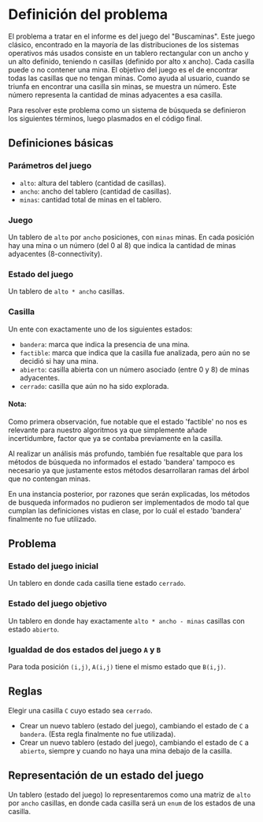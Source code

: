 # Definición del problema #

El problema a tratar en el informe es del juego del "Buscaminas". Este juego clásico, encontrado en la 
mayoría de las distribuciones de los sistemas operativos más usados consiste en un tablero rectangular 
con un ancho y un alto definido, teniendo n casillas (definido por alto x ancho). Cada casilla puede o no 
contener una mina. El objetivo del juego es el de encontrar todas las casillas que no tengan minas. Como ayuda 
al usuario, cuando se triunfa en encontrar una casilla sin minas, se muestra un número. Este número representa 
la cantidad de minas adyacentes a esa casilla.

Para resolver este problema como un sistema de búsqueda se definieron los siguientes términos, luego plasmados 
en el código final.

## Definiciones básicas ##

### Parámetros del juego ###

* `alto`: altura del tablero (cantidad de casillas).
* `ancho`: ancho del tablero (cantidad de casillas).
* `minas`: cantidad total de minas en el tablero.

### Juego ###

Un tablero de `alto` por `ancho` posiciones, con `minas` minas. En cada posición
hay una mina o un número (del 0 al 8) que indica la cantidad de minas
adyacentes (8-connectivity).

### Estado del juego ###

Un tablero de `alto * ancho` casillas.

### Casilla ###

Un ente con exactamente uno de los siguientes estados:

* `bandera`: marca que indica la presencia de una mina.
* `factible`: marca que indica que la casilla fue analizada, pero aún no se decidió si hay una mina.
* `abierto`: casilla abierta con un número asociado (entre 0 y 8) de minas adyacentes.
* `cerrado`: casilla que aún no ha sido explorada.

#### Nota:

Como primera observación, fue notable que el estado 'factible' no nos es relevante para nuestro algoritmos 
ya que simplemente añade incertidumbre, factor que ya se contaba previamente en la casilla.

Al realizar un análisis más profundo, también fue resaltable que para los métodos de búsqueda no informados el 
estado 'bandera' tampoco es necesario ya que justamente estos métodos desarrollaran ramas del árbol que no 
contengan minas.

En una instancia posterior, por razones que serán explicadas, los métodos de busqueda informados no pudieron ser 
implementados de modo tal que cumplan las definiciones vistas en clase, por lo cuál el estado 'bandera' finalmente 
no fue utilizado.

## Problema ##

### Estado del juego inicial ###

Un tablero en donde cada casilla tiene estado `cerrado`.

### Estado del juego objetivo ###

Un tablero en donde hay exactamente `alto * ancho - minas` casillas con estado `abierto`.

### Igualdad de dos estados del juego `A` y `B` ###

Para toda posición `(i,j)`, `A(i,j)` tiene el mismo estado que `B(i,j)`.

## Reglas ##

Elegir una casilla `C` cuyo estado sea `cerrado`.

* Crear un nuevo tablero (estado del juego), cambiando el estado de `C` a `bandera`. (Esta regla finalmente no fue 
utilizada).
* Crear un nuevo tablero (estado del juego), cambiando el estado de `C` a `abierto`,
  siempre y cuando no haya una mina debajo de la casilla.

## Representación de un estado del juego ##

Un tablero (estado del juego) lo representaremos como una matriz de `alto` por
`ancho` casillas, en donde cada casilla será un `enum` de los estados de una
casilla.

